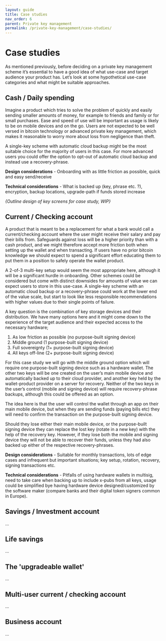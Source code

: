 ```yaml
---
layout: guide
title: Case studies
nav_order: 6
parent: Private key management
permalink: /private-key-management/case-studies/
---
```


# Case studies

As mentioned previously, before deciding on a private key management scheme it’s essential to have a good idea of what use-case and target audience your product has. Let’s look at some hypothetical use-case categories and what might be suitable approaches.

## Cash / Daily spending

Imagine a product which tries to solve the problem of quickly and easily sending smaller amounts of money, for example to friends and family or for small purchases. 
Ease and speed of use will be important as usage is likely to be on mobile devices and on the go. Users are not expected to be well versed in bitcoin technology or advanced private key management, which makes it reasonable to worry more about loss from negligence than theft.

A single-key scheme with automatic cloud backup might be the most suitable choice for the majority of users in this case. For more advanced users you could offer the option to opt-out of automatic cloud backup and instead use a recovery-phrase.

**Design considerations** - Onboarding with as little friction as possible, quick and easy send/receive

**Technical considerations** - What is backed up (key, phrase etc. ?), encryption, backup locations, upgrade-path if funds stored increase 

*{Outline design of key screens for case study, WIP}*

## Current / Checking account

A product that is meant to be a replacement for what a bank would call a current/checking account where the user might receive their salary and pay their bills from. 
Safeguards against loss will be a higher priority than with a cash product, and we might therefore accept more friction both when setting up the wallet and when transacting.
If users have no prior bitcoin knowledge we should expect to spend a significant effort educating them to put them in a position to safely operate the wallet product.

A 2-of-3 multi-key setup would seem the most appropriate here, although it will be a significant hurdle in onboarding. Other schemes could be considered but come with distinct downsides for amounts of value we can expect users to store in this use-case. A single-key scheme with an automatic cloud backup or a recovery-phrase could work at the lower end of the value scale, but start to look like less responsible recommendations with higher values due to their single points of failure.

A key question is the combination of key storage devices and their distribution. We have many options here and it might come down to the experience of the target audience and their expected access to the necessary hardware; 

1. As low friction as possible (no purpose-built signing device)
2. Middle ground (1 purpose-built signing device)
3. Full sovereignty (1+  purpose-built signing device) 
4. All keys off-line (2+ purpose-built signing device)

For this case study we will go with the middle ground option which will require one purpose-built signing device such as a hardware wallet. The other two keys will be one created on the user’s main mobile device and automatically backed up to their cloud provider, and another key held by the wallet-product provider on a server for recovery. Neither of the two keys in the user’s control (mobile and signing device) will require recovery-phrase backups, although this could be offered as an option. 

The idea here is that the user will control the wallet through an app on their main mobile device, but when they are sending funds (paying bills etc) they will need to confirm the transaction on the purpose-built signing device.

Should they lose either their main mobile device, or the purpose-built signing device they can replace the lost key (rotate in a new key) with the help of the recovery key. However, if they lose both the mobile and signing device they will not be able to recover their funds, unless they had also backed up either of the respective recovery-phrases. 

**Design considerations** - Suitable for monthly transactions, lots of edge cases and infrequent but important situations; key setup, rotation, recovery, signing transactions etc.

**Technical considerations** - Pitfalls of using hardware wallets in multisig, need to take care when backing up to include x-pubs from all keys, usage could be simplified bye having hardware device designed/customized by the software maker (compare banks and their digital token signers common in Europe).

## Savings / Investment account

...

## Life savings

...

## The 'upgradeable wallet'

...

## Multi-user current / checking account

...

## Business account

...